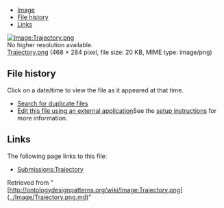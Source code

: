 * [Image](../Image/Trajectory.png.md#file)
* [File history](../Image/Trajectory.png.md#filehistory)
* [Links](../Image/Trajectory.png.md#filelinks)

[![Image:Trajectory.png](../../../images/8/87/Trajectory.png)](../../../images/8/87/Trajectory.png)  
No higher resolution available.  
[Trajectory.png](../../../images/8/87/Trajectory.png)‎ (468 × 284 pixel, file size: 20 KB, MIME type: image/png)

## File history

Click on a date/time to view the file as it appeared at that time.



  
* [Search for duplicate files](http://ontologydesignpatterns.org/wiki/Special:FileDuplicateSearch/Trajectory.png "Special:FileDuplicateSearch/Trajectory.png")
* [Edit this file using an external application](http://ontologydesignpatterns.org/wiki/index.php?title=Image:Trajectory.png&action=edit&externaledit=true&mode=file "Image:Trajectory.png")See the [setup instructions](http://www.mediawiki.org/wiki/Manual:External_editors "http://www.mediawiki.org/wiki/Manual:External_editors") for more information.

## Links



The following page links to this file:


* [Submissions:Trajectory](../Submissions/Trajectory.md "Submissions:Trajectory")


Retrieved from "[http://ontologydesignpatterns.org/wiki/Image:Trajectory.png](../Image/Trajectory.png.md)"